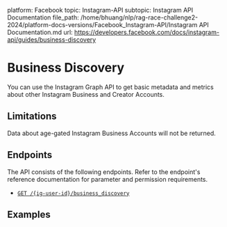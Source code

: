 platform: Facebook
topic: Instagram-API
subtopic: Instagram API Documentation
file_path: /home/bhuang/nlp/rag-race-challenge2-2024/platform-docs-versions/Facebook_Instagram-API/Instagram API Documentation.md
url: https://developers.facebook.com/docs/instagram-api/guides/business-discovery

# Business Discovery

You can use the Instagram Graph API to get basic metadata and metrics about other Instagram Business and Creator Accounts.

## Limitations

Data about age-gated Instagram Business Accounts will not be returned.

[](#)

## Endpoints

The API consists of the following endpoints. Refer to the endpoint's reference documentation for parameter and permission requirements.

* [`GET /{ig-user-id}/business_discovery`](https://developers.facebook.com/docs/instagram-api/reference/ig-user/business_discovery)

[](#)

## Examples